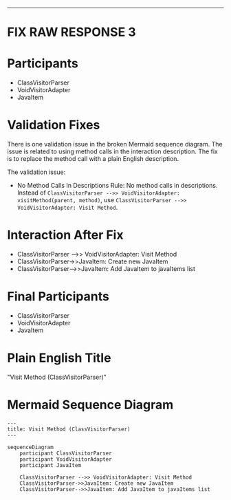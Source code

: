 ----
# FIX RAW RESPONSE 3
# Participants

- ClassVisitorParser
- VoidVisitorAdapter
- JavaItem

# Validation Fixes

There is one validation issue in the broken Mermaid sequence diagram. The issue is related to using method calls in the interaction description. The fix is to replace the method call with a plain English description. 

The validation issue:
- No Method Calls In Descriptions Rule: No method calls in descriptions. Instead of `ClassVisitorParser -->> VoidVisitorAdapter: visitMethod(parent, method)`, use `ClassVisitorParser -->> VoidVisitorAdapter: Visit Method`.

# Interaction After Fix

- ClassVisitorParser -->> VoidVisitorAdapter: Visit Method
- ClassVisitorParser->>JavaItem: Create new JavaItem
- ClassVisitorParser-->>JavaItem: Add JavaItem to javaItems list

# Final Participants

- ClassVisitorParser
- VoidVisitorAdapter
- JavaItem

# Plain English Title

"Visit Method (ClassVisitorParser)"

# Mermaid Sequence Diagram

```mermaid
---
title: Visit Method (ClassVisitorParser)
---

sequenceDiagram
    participant ClassVisitorParser
    participant VoidVisitorAdapter
    participant JavaItem

    ClassVisitorParser -->> VoidVisitorAdapter: Visit Method
    ClassVisitorParser->>JavaItem: Create new JavaItem
    ClassVisitorParser-->>JavaItem: Add JavaItem to javaItems list
```